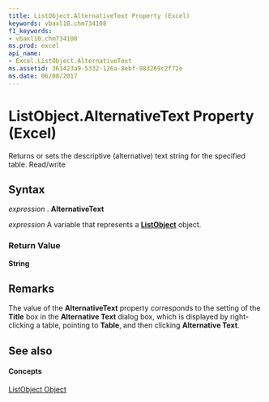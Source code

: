 ```yaml
---
title: ListObject.AlternativeText Property (Excel)
keywords: vbaxl10.chm734108
f1_keywords:
- vbaxl10.chm734108
ms.prod: excel
api_name:
- Excel.ListObject.AlternativeText
ms.assetid: 363423a9-5332-126a-8ebf-983269c2f72e
ms.date: 06/08/2017
---
```



# ListObject.AlternativeText Property (Excel)

Returns or sets the descriptive (alternative) text string for the specified table. Read/write


## Syntax

 _expression_ . **AlternativeText**

 _expression_ A variable that represents a **[ListObject](listobject-object-excel.md)** object.


### Return Value

 **String**


## Remarks

The value of the **AlternativeText** property corresponds to the setting of the **Title** box in the **Alternative Text** dialog box, which is displayed by right-clicking a table, pointing to **Table**, and then clicking **Alternative Text**.


## See also


#### Concepts


[ListObject Object](listobject-object-excel.md)

